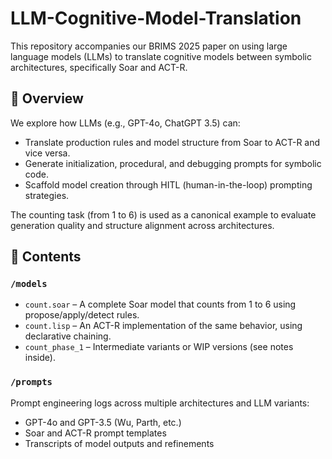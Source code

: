 # LLM-Cognitive-Model-Translation

This repository accompanies our BRIMS 2025 paper on using large language models (LLMs) to translate cognitive models between symbolic architectures, specifically Soar and ACT-R.

## 🧠 Overview

We explore how LLMs (e.g., GPT-4o, ChatGPT 3.5) can:

- Translate production rules and model structure from Soar to ACT-R and vice versa.
- Generate initialization, procedural, and debugging prompts for symbolic code.
- Scaffold model creation through HITL (human-in-the-loop) prompting strategies.

The counting task (from 1 to 6) is used as a canonical example to evaluate generation quality and structure alignment across architectures.

## 📂 Contents

### `/models`

- `count.soar` – A complete Soar model that counts from 1 to 6 using propose/apply/detect rules.
- `count.lisp` – An ACT-R implementation of the same behavior, using declarative chaining.
- `count_phase_1` – Intermediate variants or WIP versions (see notes inside).

### `/prompts`

Prompt engineering logs across multiple architectures and LLM variants:

- GPT-4o and GPT-3.5 (Wu, Parth, etc.)
- Soar and ACT-R prompt templates
- Transcripts of model outputs and refinements



